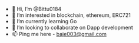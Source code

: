 - 👋 Hi, I’m @Bittu0184
- 👀 I’m interested in blockchain, ethereum, ERC721 
- 🌱 I’m currently learning Go
- 💞️ I’m looking to collaborate on Dapp development
- 📫 Ping me here - baje003@gmail.com

<!---
Bittu0184/Bittu0184 is a ✨ special ✨ repository because its `README.md` (this file) appears on your GitHub profile.
You can click the Preview link to take a look at your changes.
--->
